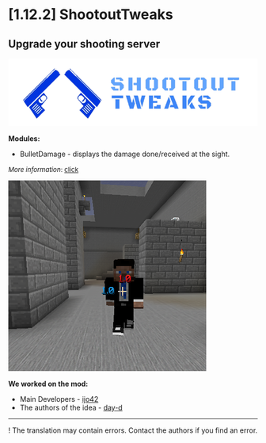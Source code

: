 # [1.12.2] ShootoutTweaks
## Upgrade your shooting server

![](https://raw.githubusercontent.com/ijo42/Shootout-Tweaks/master/img/logo.png)

**Modules:**
* BulletDamage - displays the damage done/received at the sight.

<span style="font-size:13px">*More information*: [click](https://www.curseforge.com/minecraft/mc-mods/shootout-tweaks) </span>

![](https://raw.githubusercontent.com/ijo42/Shootout-Tweaks/master/img/damage-display.png)

**We worked on the mod:**
* Main Developers - [ijo42](https://github.com/ijo42)
* The authors of the idea - [day-d](https://github.com/dayd21git)

------

! The translation may contain errors. Contact the authors if you find an error.
